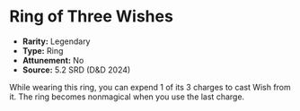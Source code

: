 # Ring of Three Wishes

- **Rarity:** Legendary
- **Type:** Ring
- **Attunement:** No
- **Source:** 5.2 SRD (D&D 2024)

While wearing this ring, you can expend 1 of its 3 charges to cast Wish from it. The ring becomes nonmagical when you use the last charge.
